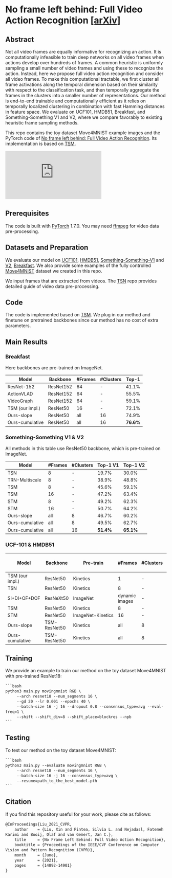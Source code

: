 # No frame left behind: Full Video Action Recognition [[arXiv]](https://arxiv.org/abs/2103.15395)

## Abstract

Not all video frames are equally informative for recognizing an action. It is computationally infeasible to train deep networks on all video frames when actions develop over hundreds of frames. A common heuristic is uniformly sampling a small number of video frames and using these to recognize the action. Instead, here we propose full video action recognition and consider all video frames. To make this computational tractable, we first cluster all frame activations along the temporal dimension based on their similarity with respect to the classification task, and then temporally aggregate the frames in the clusters into a smaller number of representations. Our method is end-to-end trainable and computationally efficient as it relies on temporally localized clustering in combination with fast Hamming distances in feature space. We evaluate on UCF101, HMDB51, Breakfast, and Something-Something V1 and V2, where we compare favorably to existing heuristic frame sampling methods.

This repo contains the toy dataset Move4MNIST example images and the PyTorch code of [No frame left behind: Full Video Action Recognition](https://arxiv.org/abs/2103.15395). Its implementation is based on [TSM](https://github.com/mit-han-lab/temporal-shift-module).

![framework](https://github.com/L-KID/Full-Video-Action-Recognition/blob/fix_branch/images/fig1_cvpr21.pdf_tex.pdf)

## Prerequisites

The code is built with [PyTorch](https://pytorch.org/) 1.7.0. You may need [ffmpeg](https://www.ffmpeg.org/) for video data pre-processing.

## Datasets and Preparation

We evaluate our model on [UCF101](http://crcv.ucf.edu/data/UCF101.php), [HMDB51](http://serre-lab.clps.brown.edu/resource/hmdb-a-large-human-motion-database/), [Something-Something-V1](https://20bn.com/datasets/something-something/v1) and [V2](https://20bn.com/datasets/something-something/v2), [Breakfast](https://serre-lab.clps.brown.edu/resource/breakfast-actions-dataset/). We also provide some examples of the fully controlled [Move4MNIST]() dataset we created in this repo.

We input frames that are extracted from videos. The [TSN](https://github.com/yjxiong/temporal-segment-networks) repo provides detailed guide of video data pre-processing.

## Code

The code is implemented based on [TSM](https://github.com/mit-han-lab/temporal-shift-module). We plug in our method and finetune on pretrained backbones since our method has no cost of extra parameters.

## Main Results

### Breakfast

Here backbones are pre-trained on ImageNet.

|     Model     |Backbone |#Frames|#Clusters|Top-1|
|---------------|---------|-------|---------|-----|
|ResNet-152     |ResNet152|64    | -       |41.1%|
|ActionVLAD     |ResNet152| 64   | -       |55.5%|
|VideoGraph     |ResNet152| 64   | -       |59.1%|
|TSM (our impl.)|ResNet50 |16    |-        |72.1%|
|Ours-slope     |ResNet50 |all   |16       |74.9%|
|Ours-cumulative|ResNet50 |all   |16       |**76.6%**|

### Something-Something V1 & V2

All methods in this table use ResNet50 backbone, which is pre-trained on ImageNet.

|Model|#Frames|#Clusters|Top-1 V1|Top-1 V2|
|-----|-------|---------|--------|--------|
| TSN |8      | -       |19.7%   |30.0%   |
| TRN-Multiscale|8| -   |38.9%   |48.8%   |
| TSM |8      | -       |45.6%   |59.1%   |
| TSM |16     |-        |47.2%   |63.4%   |
| STM |8      |-        |49.2%   |62.3%   |
| STM |16     |-        |50.7%   |64.2%   |
|Ours-slope|all|8       |46.7%   |60.2%   |
|Ours-cumulative|all|8  |49.5%   |62.7%   |
|Ours-cumulative|all|16 |**51.4%**|**65.1%**|

### UCF-101 & HMDB51

|Model|Backbone|Pre-train|#Frames|#Clusters|Top-1 UCF-101|Top-1 HMDB51|    
|-----|--------|---------|-------|---------|-------------|------------|
|TSM (our impl.)|ResNet50|Kinetics|1|-     |91.2%        |65.1%       | 
|TSN  |ResNet50|Kinetics |8      |-        |91.7%        |64.7%       |
|SI+DI+OF+DOF|ResNeXt50|ImageNet|dynamic images|-  |95.0%|71.5%       |
|TSM  |ResNet50|Kinetics |8      |-        |95.9%        |73.5%       |
|STM  |ResNet50|ImageNet+Kinetics|16|-     |96.2%        |72.2%       |
|Ours-slope|TSM-ResNet50|Kinetics|all|8    |96.2%        |73.3%       |
|Ours-cumulative|TSM-ResNet50|Kinetics|all|8|**96.4%**   |**73.4%**   |

## Training

We provide an example to train our method on the toy dataset Move4MNIST with pre-trained ResNet18:

	```bash
	python3 main.py movingmnist RGB \
	     --arch resnet18 --num_segments 16 \
	     --gd 20 --lr 0.001 --epochs 40 \
	     --batch-size 16 -j 16 --dropout 0.8 --consensus_type=avg --eval-freq=1 \
	     --shift --shift_div=8 --shift_place=blockres --npb
	```

## Testing

To test our method on the toy dataset Move4MNIST:

	```bash
	python3 main.py --evaluate movingmnist RGB \
	     --arch resnet18 --num_segments 16 \
	     --batch-size 16 -j 16 --consensus_type=avg \
	     --resume=path_to_the_best_model.pth
	```

## Citation

If you find this repository useful for your work, please cite as follows: 

```
@InProceedings{Liu_2021_CVPR,
    author    = {Liu, Xin and Pintea, Silvia L. and Nejadasl, Fatemeh Karimi and Booij, Olaf and van Gemert, Jan C.},
    title     = {No Frame Left Behind: Full Video Action Recognition},
    booktitle = {Proceedings of the IEEE/CVF Conference on Computer Vision and Pattern Recognition (CVPR)},
    month     = {June},
    year      = {2021},
    pages     = {14892-14901}
}
```
